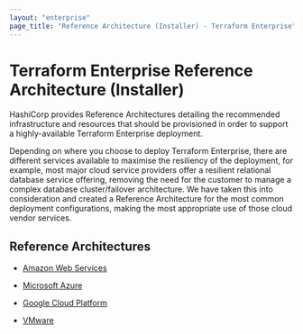 ```yaml
---
layout: "enterprise"
page_title: "Reference Architecture (Installer) - Terraform Enterprise"
---
```


# Terraform Enterprise Reference Architecture (Installer)

HashiCorp provides Reference Architectures detailing the recommended
infrastructure and resources that should be provisioned in order to
support a highly-available Terraform Enterprise deployment.

Depending on where you choose to deploy Terraform Enterprise,
there are different services available to maximise the resiliency of
the deployment, for example, most major cloud service providers offer
a resilient relational database service offering, removing the need
for the customer to manage a complex database cluster/failover
architecture. We have taken this into consideration and created a
Reference Architecture for the most common deployment configurations,
making the most appropriate use of those cloud vendor services.

## Reference Architectures

- [Amazon Web Services](./aws-setup-guide.html)

- [Microsoft Azure](./azure-setup-guide.html)

- [Google Cloud Platform](./gcp-setup-guide.html)

- [VMware](./vmware-setup-guide.html)
